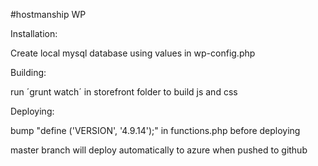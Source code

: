 #hostmanship WP

Installation:

Create local mysql database using values in wp-config.php

Building:

run ´grunt watch´ in storefront folder to build js and css

Deploying:

bump "define ('VERSION', '4.9.14');" in functions.php before deploying

master branch will deploy automatically to azure when pushed to github

